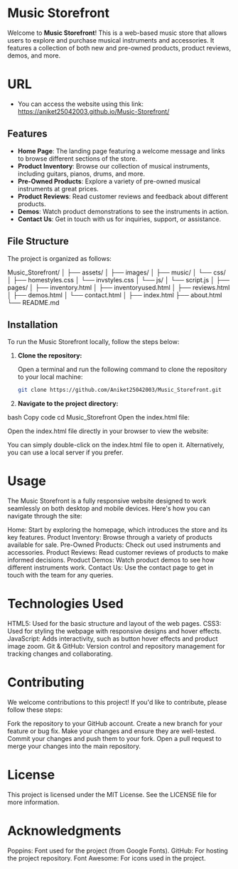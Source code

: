 # Music Storefront

Welcome to **Music Storefront**! This is a web-based music store that allows users to explore and purchase musical instruments and accessories. It features a collection of both new and pre-owned products, product reviews, demos, and more.

# URL

- You can access the website using this link: https://aniket25042003.github.io/Music-Storefront/

## Features

- **Home Page**: The landing page featuring a welcome message and links to browse different sections of the store.
- **Product Inventory**: Browse our collection of musical instruments, including guitars, pianos, drums, and more.
- **Pre-Owned Products**: Explore a variety of pre-owned musical instruments at great prices.
- **Product Reviews**: Read customer reviews and feedback about different products.
- **Demos**: Watch product demonstrations to see the instruments in action.
- **Contact Us**: Get in touch with us for inquiries, support, or assistance.

## File Structure

The project is organized as follows:

Music_Storefront/
│
├── assets/
│   ├── images/
│   ├── music/
│   └── css/
│       ├── homestyles.css
│       └── invstyles.css
│   └── js/
│       └── script.js
│
├── pages/
│   ├── inventory.html
│   ├── inventoryused.html
│   ├── reviews.html
│   ├── demos.html
│   └── contact.html
│
├── index.html
├── about.html
└── README.md

## Installation

To run the Music Storefront locally, follow the steps below:

1. **Clone the repository:**

   Open a terminal and run the following command to clone the repository to your local machine:

   ```bash
   git clone https://github.com/Aniket25042003/Music_Storefront.git

2. **Navigate to the project directory:**

bash
Copy code
cd Music_Storefront
Open the index.html file:

Open the index.html file directly in your browser to view the website:

You can simply double-click on the index.html file to open it.
Alternatively, you can use a local server if you prefer.

# Usage
The Music Storefront is a fully responsive website designed to work seamlessly on both desktop and mobile devices. Here's how you can navigate through the site:

Home: Start by exploring the homepage, which introduces the store and its key features.
Product Inventory: Browse through a variety of products available for sale.
Pre-Owned Products: Check out used instruments and accessories.
Product Reviews: Read customer reviews of products to make informed decisions.
Product Demos: Watch product demos to see how different instruments work.
Contact Us: Use the contact page to get in touch with the team for any queries.


# Technologies Used
HTML5: Used for the basic structure and layout of the web pages.
CSS3: Used for styling the webpage with responsive designs and hover effects.
JavaScript: Adds interactivity, such as button hover effects and product image zoom.
Git & GitHub: Version control and repository management for tracking changes and collaborating.


# Contributing
We welcome contributions to this project! If you'd like to contribute, please follow these steps:

Fork the repository to your GitHub account.
Create a new branch for your feature or bug fix.
Make your changes and ensure they are well-tested.
Commit your changes and push them to your fork.
Open a pull request to merge your changes into the main repository.


# License
This project is licensed under the MIT License. See the LICENSE file for more information.

# Acknowledgments
Poppins: Font used for the project (from Google Fonts).
GitHub: For hosting the project repository.
Font Awesome: For icons used in the project.
